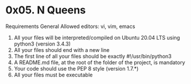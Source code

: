 0x05. N Queens
==============

Requirements
General
Allowed editors: vi, vim, emacs
1. All your files will be interpreted/compiled on Ubuntu 20.04 LTS using python3 (version 3.4.3)
2. All your files should end with a new line
3. The first line of all your files should be exactly #!/usr/bin/python3
4. A README.md file, at the root of the folder of the project, is mandatory
5. Your code should use the PEP 8 style (version 1.7.*)
6. All your files must be executable
